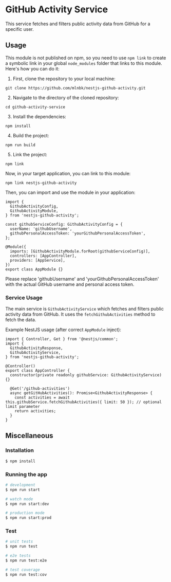 # GitHub Activity Service

This service fetches and filters public activity data from GitHub for a specific user.

## Usage

This module is not published on npm, so you need to use `npm link` to create a symbolic link in your global `node_modules` folder that links to this module. Here's how you can do it:

1. First, clone the repository to your local machine:

`git clone https://github.com/mlnbk/nestjs-github-activity.git`

2. Navigate to the directory of the cloned repository:

`cd github-activity-service`

3. Install the dependencies:

`npm install`

4. Build the project:

`npm run build`

5. Link the project:

`npm link`

Now, in your target application, you can link to this module:

`npm link nestjs-github-activity`

Then, you can import and use the module in your application:

```
import {
  GithubActivityConfig,
  GithubActivityModule,
} from 'nestjs-github-activity';

const githubServiceConfig: GithubActivityConfig = {
  userName: 'githubUsername',
  githubPersonalAccessToken: 'yourGithubPersonalAccessToken',
};

@Module({
  imports: [GithubActivityModule.forRoot(githubServiceConfig)],
  controllers: [AppController],
  providers: [AppService],
})
export class AppModule {}
```

Please replace 'githubUsername' and 'yourGithubPersonalAccessToken' with the actual GitHub username and personal access token.

### Service Usage

The main service is `GithubActivityService` which fetches and filters public activity data from GitHub. It uses the `fetchGithubActivities` method to fetch the data.

Example NestJS usage (after correct `AppModule` inject):

```
import { Controller, Get } from '@nestjs/common';
import {
  GithubActivityResponse,
  GithubActivityService,
} from 'nestjs-github-activity';

@Controller()
export class AppController {
  constructor(private readonly githubService: GithubActivityService) {}

  @Get('/github-activities')
  async getGitHubActivities(): Promise<GithubActivityResponse> {
    const activities = await this.githubService.fetchGithubActivities({ limit: 50 }); // optional limit parameter
    return activities;
  }
}
```

## Miscellaneous

### Installation

```bash
$ npm install
```

### Running the app

```bash
# development
$ npm run start

# watch mode
$ npm run start:dev

# production mode
$ npm run start:prod
```

### Test

```bash
# unit tests
$ npm run test

# e2e tests
$ npm run test:e2e

# test coverage
$ npm run test:cov
```
